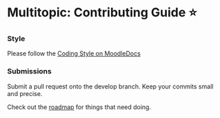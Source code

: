 # Multitopic: Contributing Guide ⭐

### Style

Please follow the [Coding Style on MoodleDocs](https://docs.moodle.org/dev/Coding_style)

### Submissions

Submit a pull request onto the develop branch.  Keep your commits small and precise.

Check out the [roadmap](roadmap.md) for things that need doing.